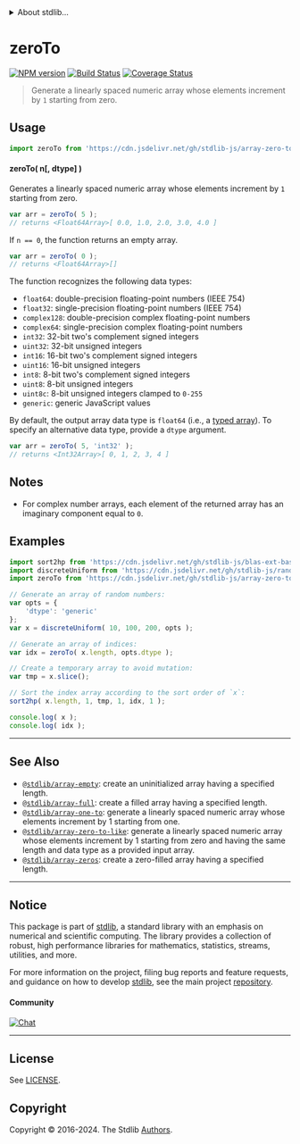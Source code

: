 <!--

@license Apache-2.0

Copyright (c) 2024 The Stdlib Authors.

Licensed under the Apache License, Version 2.0 (the "License");
you may not use this file except in compliance with the License.
You may obtain a copy of the License at

   http://www.apache.org/licenses/LICENSE-2.0

Unless required by applicable law or agreed to in writing, software
distributed under the License is distributed on an "AS IS" BASIS,
WITHOUT WARRANTIES OR CONDITIONS OF ANY KIND, either express or implied.
See the License for the specific language governing permissions and
limitations under the License.

-->


<details>
  <summary>
    About stdlib...
  </summary>
  <p>We believe in a future in which the web is a preferred environment for numerical computation. To help realize this future, we've built stdlib. stdlib is a standard library, with an emphasis on numerical and scientific computation, written in JavaScript (and C) for execution in browsers and in Node.js.</p>
  <p>The library is fully decomposable, being architected in such a way that you can swap out and mix and match APIs and functionality to cater to your exact preferences and use cases.</p>
  <p>When you use stdlib, you can be absolutely certain that you are using the most thorough, rigorous, well-written, studied, documented, tested, measured, and high-quality code out there.</p>
  <p>To join us in bringing numerical computing to the web, get started by checking us out on <a href="https://github.com/stdlib-js/stdlib">GitHub</a>, and please consider <a href="https://opencollective.com/stdlib">financially supporting stdlib</a>. We greatly appreciate your continued support!</p>
</details>

# zeroTo

[![NPM version][npm-image]][npm-url] [![Build Status][test-image]][test-url] [![Coverage Status][coverage-image]][coverage-url] <!-- [![dependencies][dependencies-image]][dependencies-url] -->

> Generate a linearly spaced numeric array whose elements increment by `1` starting from zero.

<!-- Section to include introductory text. Make sure to keep an empty line after the intro `section` element and another before the `/section` close. -->

<section class="intro">

</section>

<!-- /.intro -->

<!-- Package usage documentation. -->



<section class="usage">

## Usage

```javascript
import zeroTo from 'https://cdn.jsdelivr.net/gh/stdlib-js/array-zero-to@deno/mod.js';
```

#### zeroTo( n\[, dtype] )

Generates a linearly spaced numeric array whose elements increment by `1` starting from zero.

```javascript
var arr = zeroTo( 5 );
// returns <Float64Array>[ 0.0, 1.0, 2.0, 3.0, 4.0 ]
```

If `n == 0`, the function returns an empty array.

```javascript
var arr = zeroTo( 0 );
// returns <Float64Array>[]
```

The function recognizes the following data types:

-   `float64`: double-precision floating-point numbers (IEEE 754)
-   `float32`: single-precision floating-point numbers (IEEE 754)
-   `complex128`: double-precision complex floating-point numbers
-   `complex64`: single-precision complex floating-point numbers
-   `int32`: 32-bit two's complement signed integers
-   `uint32`: 32-bit unsigned integers
-   `int16`: 16-bit two's complement signed integers
-   `uint16`: 16-bit unsigned integers
-   `int8`: 8-bit two's complement signed integers
-   `uint8`: 8-bit unsigned integers
-   `uint8c`: 8-bit unsigned integers clamped to `0-255`
-   `generic`: generic JavaScript values

By default, the output array data type is `float64` (i.e., a [typed array][mdn-typed-array]). To specify an alternative data type, provide a `dtype` argument.

```javascript
var arr = zeroTo( 5, 'int32' );
// returns <Int32Array>[ 0, 1, 2, 3, 4 ]
```

</section>

<!-- /.usage -->

<!-- Package usage notes. Make sure to keep an empty line after the `section` element and another before the `/section` close. -->

<section class="notes">

## Notes

-   For complex number arrays, each element of the returned array has an imaginary component equal to `0`.

</section>

<!-- /.notes -->

<!-- Package usage examples. -->

<section class="examples">

## Examples

<!-- eslint no-undef: "error" -->

```javascript
import sort2hp from 'https://cdn.jsdelivr.net/gh/stdlib-js/blas-ext-base-gsort2hp@deno/mod.js';
import discreteUniform from 'https://cdn.jsdelivr.net/gh/stdlib-js/random-array-discrete-uniform@deno/mod.js';
import zeroTo from 'https://cdn.jsdelivr.net/gh/stdlib-js/array-zero-to@deno/mod.js';

// Generate an array of random numbers:
var opts = {
    'dtype': 'generic'
};
var x = discreteUniform( 10, 100, 200, opts );

// Generate an array of indices:
var idx = zeroTo( x.length, opts.dtype );

// Create a temporary array to avoid mutation:
var tmp = x.slice();

// Sort the index array according to the sort order of `x`:
sort2hp( x.length, 1, tmp, 1, idx, 1 );

console.log( x );
console.log( idx );
```

</section>

<!-- /.examples -->

<!-- Section to include cited references. If references are included, add a horizontal rule *before* the section. Make sure to keep an empty line after the `section` element and another before the `/section` close. -->

<section class="references">

</section>

<!-- /.references -->

<!-- Section for related `stdlib` packages. Do not manually edit this section, as it is automatically populated. -->

<section class="related">

* * *

## See Also

-   <span class="package-name">[`@stdlib/array-empty`][@stdlib/array/empty]</span><span class="delimiter">: </span><span class="description">create an uninitialized array having a specified length.</span>
-   <span class="package-name">[`@stdlib/array-full`][@stdlib/array/full]</span><span class="delimiter">: </span><span class="description">create a filled array having a specified length.</span>
-   <span class="package-name">[`@stdlib/array-one-to`][@stdlib/array/one-to]</span><span class="delimiter">: </span><span class="description">generate a linearly spaced numeric array whose elements increment by 1 starting from one.</span>
-   <span class="package-name">[`@stdlib/array-zero-to-like`][@stdlib/array/zero-to-like]</span><span class="delimiter">: </span><span class="description">generate a linearly spaced numeric array whose elements increment by 1 starting from zero and having the same length and data type as a provided input array.</span>
-   <span class="package-name">[`@stdlib/array-zeros`][@stdlib/array/zeros]</span><span class="delimiter">: </span><span class="description">create a zero-filled array having a specified length.</span>

</section>

<!-- /.related -->

<!-- Section for all links. Make sure to keep an empty line after the `section` element and another before the `/section` close. -->


<section class="main-repo" >

* * *

## Notice

This package is part of [stdlib][stdlib], a standard library with an emphasis on numerical and scientific computing. The library provides a collection of robust, high performance libraries for mathematics, statistics, streams, utilities, and more.

For more information on the project, filing bug reports and feature requests, and guidance on how to develop [stdlib][stdlib], see the main project [repository][stdlib].

#### Community

[![Chat][chat-image]][chat-url]

---

## License

See [LICENSE][stdlib-license].


## Copyright

Copyright &copy; 2016-2024. The Stdlib [Authors][stdlib-authors].

</section>

<!-- /.stdlib -->

<!-- Section for all links. Make sure to keep an empty line after the `section` element and another before the `/section` close. -->

<section class="links">

[npm-image]: http://img.shields.io/npm/v/@stdlib/array-zero-to.svg
[npm-url]: https://npmjs.org/package/@stdlib/array-zero-to

[test-image]: https://github.com/stdlib-js/array-zero-to/actions/workflows/test.yml/badge.svg?branch=v0.2.2
[test-url]: https://github.com/stdlib-js/array-zero-to/actions/workflows/test.yml?query=branch:v0.2.2

[coverage-image]: https://img.shields.io/codecov/c/github/stdlib-js/array-zero-to/main.svg
[coverage-url]: https://codecov.io/github/stdlib-js/array-zero-to?branch=main

<!--

[dependencies-image]: https://img.shields.io/david/stdlib-js/array-zero-to.svg
[dependencies-url]: https://david-dm.org/stdlib-js/array-zero-to/main

-->

[chat-image]: https://img.shields.io/gitter/room/stdlib-js/stdlib.svg
[chat-url]: https://app.gitter.im/#/room/#stdlib-js_stdlib:gitter.im

[stdlib]: https://github.com/stdlib-js/stdlib

[stdlib-authors]: https://github.com/stdlib-js/stdlib/graphs/contributors

[umd]: https://github.com/umdjs/umd
[es-module]: https://developer.mozilla.org/en-US/docs/Web/JavaScript/Guide/Modules

[deno-url]: https://github.com/stdlib-js/array-zero-to/tree/deno
[deno-readme]: https://github.com/stdlib-js/array-zero-to/blob/deno/README.md
[umd-url]: https://github.com/stdlib-js/array-zero-to/tree/umd
[umd-readme]: https://github.com/stdlib-js/array-zero-to/blob/umd/README.md
[esm-url]: https://github.com/stdlib-js/array-zero-to/tree/esm
[esm-readme]: https://github.com/stdlib-js/array-zero-to/blob/esm/README.md
[branches-url]: https://github.com/stdlib-js/array-zero-to/blob/main/branches.md

[stdlib-license]: https://raw.githubusercontent.com/stdlib-js/array-zero-to/main/LICENSE

[mdn-typed-array]: https://developer.mozilla.org/en-US/docs/Web/JavaScript/Reference/Global_Objects/TypedArray

<!-- <related-links> -->

[@stdlib/array/empty]: https://github.com/stdlib-js/array-empty/tree/deno

[@stdlib/array/full]: https://github.com/stdlib-js/array-full/tree/deno

[@stdlib/array/one-to]: https://github.com/stdlib-js/array-one-to/tree/deno

[@stdlib/array/zero-to-like]: https://github.com/stdlib-js/array-zero-to-like/tree/deno

[@stdlib/array/zeros]: https://github.com/stdlib-js/array-zeros/tree/deno

<!-- </related-links> -->

</section>

<!-- /.links -->
